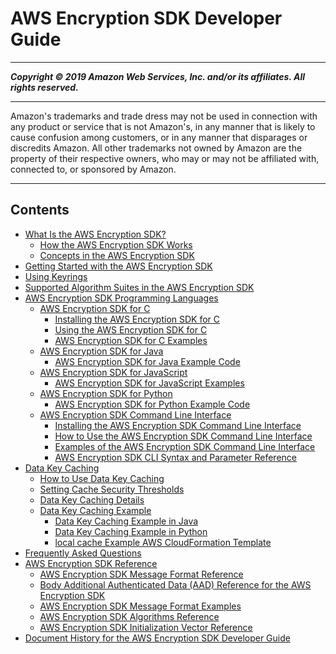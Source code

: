 # AWS Encryption SDK Developer Guide

-----
*****Copyright &copy; 2019 Amazon Web Services, Inc. and/or its affiliates. All rights reserved.*****

-----
Amazon's trademarks and trade dress may not be used in 
     connection with any product or service that is not Amazon's, 
     in any manner that is likely to cause confusion among customers, 
     or in any manner that disparages or discredits Amazon. All other 
     trademarks not owned by Amazon are the property of their respective
     owners, who may or may not be affiliated with, connected to, or 
     sponsored by Amazon.

-----
## Contents
+ [What Is the AWS Encryption SDK?](introduction.md)
   + [How the AWS Encryption SDK Works](how-it-works.md)
   + [Concepts in the AWS Encryption SDK](concepts.md)
+ [Getting Started with the AWS Encryption SDK](getting-started.md)
+ [Using Keyrings](choose-keyring.md)
+ [Supported Algorithm Suites in the AWS Encryption SDK](supported-algorithms.md)
+ [AWS Encryption SDK Programming Languages](programming-languages.md)
   + [AWS Encryption SDK for C](c-language.md)
      + [Installing the AWS Encryption SDK for C](c-language-installation.md)
      + [Using the AWS Encryption SDK for C](c-language-using.md)
      + [AWS Encryption SDK for C Examples](c-examples.md)
   + [AWS Encryption SDK for Java](java.md)
      + [AWS Encryption SDK for Java Example Code](java-example-code.md)
   + [AWS Encryption SDK for JavaScript](javascript.md)
      + [AWS Encryption SDK for JavaScript Examples](js-examples.md)
   + [AWS Encryption SDK for Python](python.md)
      + [AWS Encryption SDK for Python Example Code](python-example-code.md)
   + [AWS Encryption SDK Command Line Interface](crypto-cli.md)
      + [Installing the AWS Encryption SDK Command Line Interface](crypto-cli-install.md)
      + [How to Use the AWS Encryption SDK Command Line Interface](crypto-cli-how-to.md)
      + [Examples of the AWS Encryption SDK Command Line Interface](crypto-cli-examples.md)
      + [AWS Encryption SDK CLI Syntax and Parameter Reference](crypto-cli-reference.md)
+ [Data Key Caching](data-key-caching.md)
   + [How to Use Data Key Caching](implement-caching.md)
   + [Setting Cache Security Thresholds](thresholds.md)
   + [Data Key Caching Details](data-caching-details.md)
   + [Data Key Caching Example](sample-cache-example.md)
      + [Data Key Caching Example in Java](sample-cache-example-java.md)
      + [Data Key Caching Example in Python](sample-cache-example-python.md)
      + [local cache Example AWS CloudFormation Template](sample-cache-example-cloudformation.md)
+ [Frequently Asked Questions](faq.md)
+ [AWS Encryption SDK Reference](reference.md)
   + [AWS Encryption SDK Message Format Reference](message-format.md)
   + [Body Additional Authenticated Data (AAD) Reference for the AWS Encryption SDK](body-aad-reference.md)
   + [AWS Encryption SDK Message Format Examples](message-format-examples.md)
   + [AWS Encryption SDK Algorithms Reference](algorithms-reference.md)
   + [AWS Encryption SDK Initialization Vector Reference](IV-reference.md)
+ [Document History for the AWS Encryption SDK Developer Guide](document-history.md)